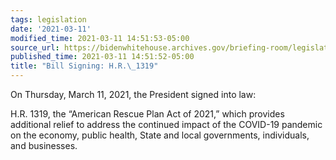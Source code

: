 ```yaml
---
tags: legislation
date: '2021-03-11'
modified_time: 2021-03-11 14:51:53-05:00
source_url: https://bidenwhitehouse.archives.gov/briefing-room/legislation/2021/03/11/bill-signing-h-r-1319/
published_time: 2021-03-11 14:51:52-05:00
title: "Bill Signing: H.R.\_1319"
---
```

 
On Thursday, March 11, 2021, the President signed into law:

H.R. 1319, the “American Rescue Plan Act of 2021,” which provides
additional relief to address the continued impact of the COVID-19
pandemic on the economy, public health, State and local governments,
individuals, and businesses.
